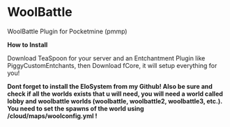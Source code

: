# WoolBattle
WoolBattle Plugin for  Pocketmine (pmmp)

<b>How to Install</b>

Download TeaSpoon for your server and an Entchantment Plugin like PiggyCustomEntchants, then Download fCore, it will setup everything for you!

<b>Dont forget to install the EloSystem from my Github! Also be sure and check if all the worlds exists that u will need, you will need a world called lobby and woolbattle worlds (woolbattle, woolbattle2, woolbattle3, etc.). You need to set the spawns of the world using /cloud/maps/woolconfig.yml !</b>
